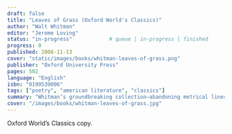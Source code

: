 ```yaml
---
draft: false
title: "Leaves of Grass (Oxford World's Classics)"
author: "Walt Whitman"
editor: "Jerome Loving"
status: "in-progress"            # queue | in-progress | finished
progress: 0
published: 2008-11-13
cover: "static/images/books/whitman-leaves-of-grass.png"
publisher: "Oxford University Press"
pages: 502
language: "English"
isbn: "0199539006"
tags: ["poetry", "american literature", "classics"]
summary: "Whitman’s groundbreaking collection—abandoning metrical lines and rhyme for vernacular free verse—regarded as America’s Homeric vision of originality. This Oxford World’s Classics edition includes critical apparatus, notes, and introduction by Jerome Loving."
cover: "/images/books/whitman-leaves-of-grass.jpg"
---
```

Oxford World’s Classics copy.
